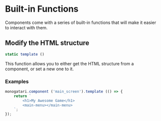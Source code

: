 # Built-in Functions

Components come with a series of built-in functions that will make it easier to interact with them.

## Modify the HTML structure

```javascript
static template ()
```

This function allows you to either get the HTML structure from a component, or set a new one to it.

### Examples

```javascript
monogatari.component ('main_screen').template (() => {
    return `
        <h1>My Awesome Game</h1>
        <main-menu></main-menu>
    `;
});
```




